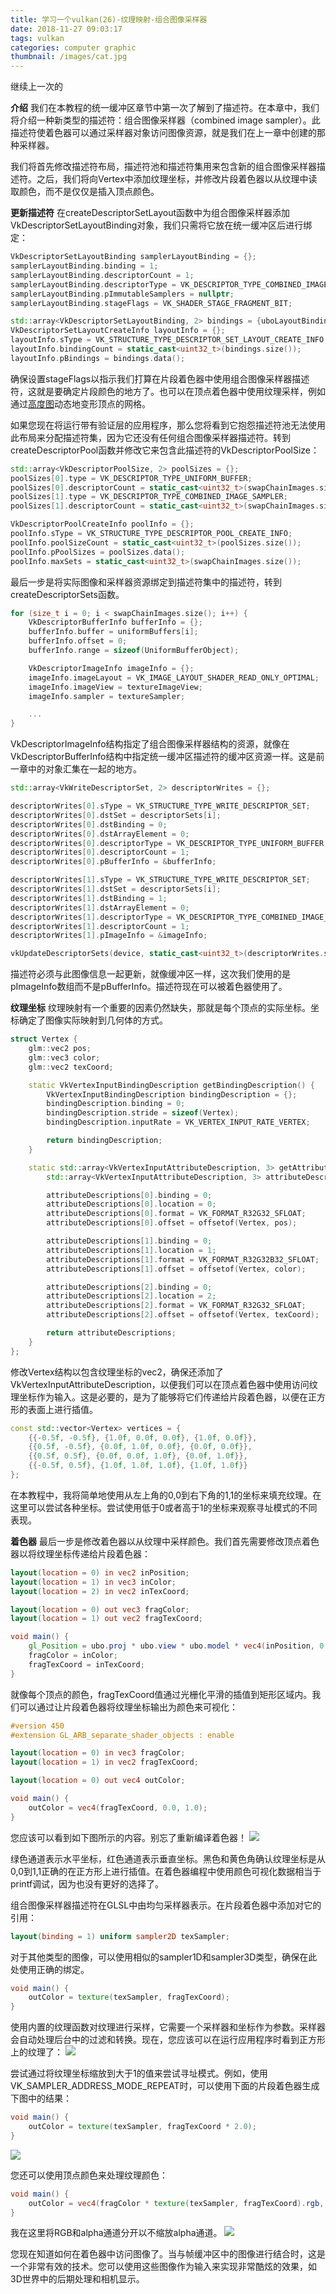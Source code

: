 ```yaml
---
title: 学习一个vulkan(26)-纹理映射-组合图像采样器
date: 2018-11-27 09:03:17
tags: vulkan
categories: computer graphic
thumbnail: /images/cat.jpg
---
```

继续上一次的
<!-- more -->
<b>介绍</b>
我们在本教程的统一缓冲区章节中第一次了解到了描述符。在本章中，我们将介绍一种新类型的描述符：组合图像采样器（combined image sampler）。此描述符使着色器可以通过采样器对象访问图像资源，就是我们在上一章中创建的那种采样器。

我们将首先修改描述符布局，描述符池和描述符集用来包含新的组合图像采样器描述符。之后，我们将向Vertex中添加纹理坐标，并修改片段着色器以从纹理中读取颜色，而不是仅仅是插入顶点颜色。

<b>更新描述符</b>
在createDescriptorSetLayout函数中为组合图像采样器添加VkDescriptorSetLayoutBinding对象，我们只需将它放在统一缓冲区后进行绑定：
```cpp
VkDescriptorSetLayoutBinding samplerLayoutBinding = {};
samplerLayoutBinding.binding = 1;
samplerLayoutBinding.descriptorCount = 1;
samplerLayoutBinding.descriptorType = VK_DESCRIPTOR_TYPE_COMBINED_IMAGE_SAMPLER;
samplerLayoutBinding.pImmutableSamplers = nullptr;
samplerLayoutBinding.stageFlags = VK_SHADER_STAGE_FRAGMENT_BIT;

std::array<VkDescriptorSetLayoutBinding, 2> bindings = {uboLayoutBinding, samplerLayoutBinding};
VkDescriptorSetLayoutCreateInfo layoutInfo = {};
layoutInfo.sType = VK_STRUCTURE_TYPE_DESCRIPTOR_SET_LAYOUT_CREATE_INFO;
layoutInfo.bindingCount = static_cast<uint32_t>(bindings.size());
layoutInfo.pBindings = bindings.data();
```
确保设置stageFlags以指示我们打算在片段着色器中使用组合图像采样器描述符，这就是要确定片段颜色的地方了。也可以在顶点着色器中使用纹理采样，例如通过[高度图](https://en.wikipedia.org/wiki/Heightmap)动态地变形顶点的网格。

如果您现在将运行带有验证层的应用程序，那么您将看到它抱怨描述符池无法使用此布局来分配描述符集，因为它还没有任何组合图像采样器描述符。转到createDescriptorPool函数并修改它来包含此描述符的VkDescriptorPoolSize：
```cpp
std::array<VkDescriptorPoolSize, 2> poolSizes = {};
poolSizes[0].type = VK_DESCRIPTOR_TYPE_UNIFORM_BUFFER;
poolSizes[0].descriptorCount = static_cast<uint32_t>(swapChainImages.size());
poolSizes[1].type = VK_DESCRIPTOR_TYPE_COMBINED_IMAGE_SAMPLER;
poolSizes[1].descriptorCount = static_cast<uint32_t>(swapChainImages.size());

VkDescriptorPoolCreateInfo poolInfo = {};
poolInfo.sType = VK_STRUCTURE_TYPE_DESCRIPTOR_POOL_CREATE_INFO;
poolInfo.poolSizeCount = static_cast<uint32_t>(poolSizes.size());
poolInfo.pPoolSizes = poolSizes.data();
poolInfo.maxSets = static_cast<uint32_t>(swapChainImages.size());
```
最后一步是将实际图像和采样器资源绑定到描述符集中的描述符，转到createDescriptorSets函数。
```cpp
for (size_t i = 0; i < swapChainImages.size(); i++) {
    VkDescriptorBufferInfo bufferInfo = {};
    bufferInfo.buffer = uniformBuffers[i];
    bufferInfo.offset = 0;
    bufferInfo.range = sizeof(UniformBufferObject);

    VkDescriptorImageInfo imageInfo = {};
    imageInfo.imageLayout = VK_IMAGE_LAYOUT_SHADER_READ_ONLY_OPTIMAL;
    imageInfo.imageView = textureImageView;
    imageInfo.sampler = textureSampler;

    ...
}
```
VkDescriptorImageInfo结构指定了组合图像采样器结构的资源，就像在VkDescriptorBufferInfo结构中指定统一缓冲区描述符的缓冲区资源一样。这是前一章中的对象汇集在一起​​的地方。
```cpp
std::array<VkWriteDescriptorSet, 2> descriptorWrites = {};

descriptorWrites[0].sType = VK_STRUCTURE_TYPE_WRITE_DESCRIPTOR_SET;
descriptorWrites[0].dstSet = descriptorSets[i];
descriptorWrites[0].dstBinding = 0;
descriptorWrites[0].dstArrayElement = 0;
descriptorWrites[0].descriptorType = VK_DESCRIPTOR_TYPE_UNIFORM_BUFFER;
descriptorWrites[0].descriptorCount = 1;
descriptorWrites[0].pBufferInfo = &bufferInfo;

descriptorWrites[1].sType = VK_STRUCTURE_TYPE_WRITE_DESCRIPTOR_SET;
descriptorWrites[1].dstSet = descriptorSets[i];
descriptorWrites[1].dstBinding = 1;
descriptorWrites[1].dstArrayElement = 0;
descriptorWrites[1].descriptorType = VK_DESCRIPTOR_TYPE_COMBINED_IMAGE_SAMPLER;
descriptorWrites[1].descriptorCount = 1;
descriptorWrites[1].pImageInfo = &imageInfo;

vkUpdateDescriptorSets(device, static_cast<uint32_t>(descriptorWrites.size()), descriptorWrites.data(), 0, nullptr);
```
描述符必须与此图像信息一起更新，就像缓冲区一样，这次我们使用的是pImageInfo数组而不是pBufferInfo。描述符现在可以被着色器使用了。

<b>纹理坐标</b>
纹理映射有一个重要的因素仍然缺失，那就是每个顶点的实际坐标。坐标确定了图像实际映射到几何体的方式。
```cpp
struct Vertex {
    glm::vec2 pos;
    glm::vec3 color;
    glm::vec2 texCoord;

    static VkVertexInputBindingDescription getBindingDescription() {
        VkVertexInputBindingDescription bindingDescription = {};
        bindingDescription.binding = 0;
        bindingDescription.stride = sizeof(Vertex);
        bindingDescription.inputRate = VK_VERTEX_INPUT_RATE_VERTEX;

        return bindingDescription;
    }

    static std::array<VkVertexInputAttributeDescription, 3> getAttributeDescriptions() {
        std::array<VkVertexInputAttributeDescription, 3> attributeDescriptions = {};

        attributeDescriptions[0].binding = 0;
        attributeDescriptions[0].location = 0;
        attributeDescriptions[0].format = VK_FORMAT_R32G32_SFLOAT;
        attributeDescriptions[0].offset = offsetof(Vertex, pos);

        attributeDescriptions[1].binding = 0;
        attributeDescriptions[1].location = 1;
        attributeDescriptions[1].format = VK_FORMAT_R32G32B32_SFLOAT;
        attributeDescriptions[1].offset = offsetof(Vertex, color);

        attributeDescriptions[2].binding = 0;
        attributeDescriptions[2].location = 2;
        attributeDescriptions[2].format = VK_FORMAT_R32G32_SFLOAT;
        attributeDescriptions[2].offset = offsetof(Vertex, texCoord);

        return attributeDescriptions;
    }
};
```
修改Vertex结构以包含纹理坐标的vec2，确保还添加了VkVertexInputAttributeDescription，以便我们可以在顶点着色器中使用访问纹理坐标作为输入。这是必要的，是为了能够将它们传递给片段着色器，以便在正方形的表面上进行插值。
```cpp
const std::vector<Vertex> vertices = {
    {{-0.5f, -0.5f}, {1.0f, 0.0f, 0.0f}, {1.0f, 0.0f}},
    {{0.5f, -0.5f}, {0.0f, 1.0f, 0.0f}, {0.0f, 0.0f}},
    {{0.5f, 0.5f}, {0.0f, 0.0f, 1.0f}, {0.0f, 1.0f}},
    {{-0.5f, 0.5f}, {1.0f, 1.0f, 1.0f}, {1.0f, 1.0f}}
};
```
在本教程中，我将简单地使用从左上角的0,0到右下角的1,1的坐标来填充纹理。在这里可以尝试各种坐标。尝试使用低于0或者高于1的坐标来观察寻址模式的不同表现。

<b>着色器</b>
最后一步是修改着色器以从纹理中采样颜色。我们首先需要修改顶点着色器以将纹理坐标传递给片段着色器：
```glsl
layout(location = 0) in vec2 inPosition;
layout(location = 1) in vec3 inColor;
layout(location = 2) in vec2 inTexCoord;

layout(location = 0) out vec3 fragColor;
layout(location = 1) out vec2 fragTexCoord;

void main() {
    gl_Position = ubo.proj * ubo.view * ubo.model * vec4(inPosition, 0.0, 1.0);
    fragColor = inColor;
    fragTexCoord = inTexCoord;
}
```
就像每个顶点的颜色，fragTexCoord值通过光栅化平滑的插值到矩形区域内。我们可以通过让片段着色器将纹理坐标输出为颜色来可视化：
```glsl
#version 450
#extension GL_ARB_separate_shader_objects : enable

layout(location = 0) in vec3 fragColor;
layout(location = 1) in vec2 fragTexCoord;

layout(location = 0) out vec4 outColor;

void main() {
    outColor = vec4(fragTexCoord, 0.0, 1.0);
}
```
您应该可以看到如下图所示的内容。别忘了重新编译着色器！
![](学习一个vulkan-26-纹理映射-组合图像采样器/1.png)

绿色通道表示水平坐标，红色通道表示垂直坐标。黑色和黄色角确认纹理坐标是从0,0到1,1正确的在正方形上进行插值。在着色器编程中使用颜色可视化数据相当于printf调试，因为也没有更好的选择了。

组合图像采样器描述符在GLSL中由均匀采样器表示。在片段着色器中添加对它的引用：
```glsl
layout(binding = 1) uniform sampler2D texSampler;
```
对于其他类型的图像，可以使用相似的sampler1D和sampler3D类型，确保在此处使用正确的绑定。
```glsl
void main() {
    outColor = texture(texSampler, fragTexCoord);
}
```
使用内置的纹理函数对纹理进行采样，它需要一个采样器和坐标作为参数。采样器会自动处理后台中的过滤和转换。现在，您应该可以在运行应用程序时看到正方形上的纹理了：
![](学习一个vulkan-26-纹理映射-组合图像采样器/2.png)

尝试通过将纹理坐标缩放到大于1的值来尝试寻址模式。例如，使用VK_SAMPLER_ADDRESS_MODE_REPEAT时，可以使用下面的片段着色器生成下图中的结果：
```glsl
void main() {
    outColor = texture(texSampler, fragTexCoord * 2.0);
}
```
![](学习一个vulkan-26-纹理映射-组合图像采样器/3.png)

您还可以使用顶点颜色来处理纹理颜色：
```glsl
void main() {
    outColor = vec4(fragColor * texture(texSampler, fragTexCoord).rgb, 1.0);
}
```
我在这里将RGB和alpha通道分开以不缩放alpha通道。
![](学习一个vulkan-26-纹理映射-组合图像采样器/4.png)

您现在知道如何在着色器中访问图像了。当与帧缓冲区中的图像进行结合时，这是一个非常有效的技术。您可以使用这些图像作为输入来实现非常酷炫的效果，如3D世界中的后期处理和相机显示。

































































































































































